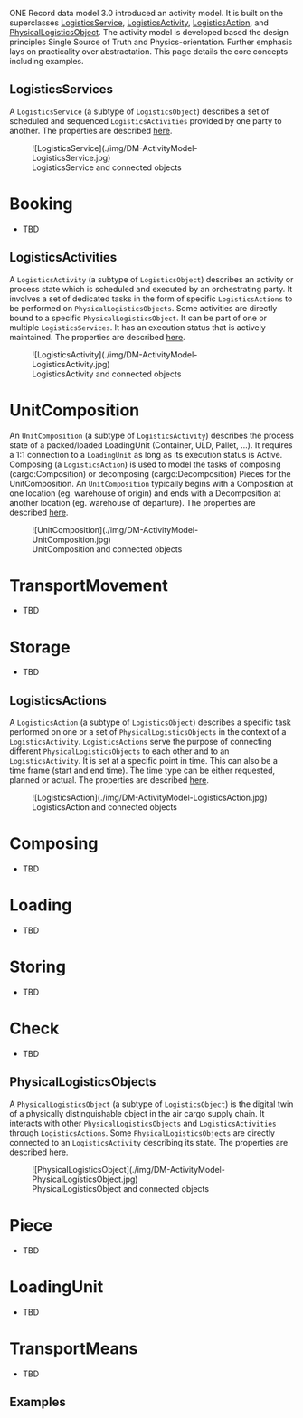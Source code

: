 ONE Record data model 3.0 introduced an activity model. It is built on the superclasses [LogisticsService](https://onerecord.iata.org/ns/cargo#LogisticsService), [LogisticsActivity](https://onerecord.iata.org/ns/cargo#LogisticsActivity), [LogisticsAction](https://onerecord.iata.org/ns/cargo#LogisticsAction), and [PhysicalLogisticsObject](https://onerecord.iata.org/ns/cargo#PhysicalLogisticsObject).
The activity model is developed based the design principles Single Source of Truth and Physics-orientation. Further emphasis lays on practicality over abstractation.
This page details the core concepts including examples.

## LogisticsServices

A `LogisticsService` (a subtype of `LogisticsObject`) describes a set of scheduled and sequenced `LogisticsActivities` provided by one party to another.
The properties are described [here](https://onerecord.iata.org/ns/cargo#LogisticsService).

<figure markdown>
  ![LogisticsService](./img/DM-ActivityModel-LogisticsService.jpg)
  <figcaption>LogisticsService and connected objects</figcaption>
</figure>

# Booking

- TBD

## LogisticsActivities

A `LogisticsActivity` (a subtype of `LogisticsObject`) describes an activity or process state which is scheduled and executed by an orchestrating party.
It involves a set of dedicated tasks in the form of specific `LogisticsActions` to be performed on `PhysicalLogisticsObjects`. 
Some activities are directly bound to a specific `PhysicalLogisticsObject`. 
It can be part of one or multiple `LogisticsServices`. 
It has an execution status that is actively maintained.
The properties are described [here](https://onerecord.iata.org/ns/cargo#LogisticsActivity).

<figure markdown>
  ![LogisticsActivity](./img/DM-ActivityModel-LogisticsActivity.jpg)
  <figcaption>LogisticsActivity and connected objects</figcaption>
</figure>

# UnitComposition

An `UnitComposition` (a subtype of `LogisticsActivity`) describes the process state of a packed/loaded LoadingUnit (Container, ULD, Pallet, ...). 
It requires a 1:1 connection to a `LoadingUnit` as long as its execution status is Active. 
Composing (a `LogisticsAction`) is used to model the tasks of composing (cargo:Composition) or decomposing (cargo:Decomposition) Pieces for the UnitComposition. 
An `UnitComposition` typically begins with a Composition at one location (eg. warehouse of origin) and ends with a Decomposition at another location (eg. warehouse of departure).
The properties are described [here](https://onerecord.iata.org/ns/cargo#UnitComposition).

<figure markdown>
  ![UnitComposition](./img/DM-ActivityModel-UnitComposition.jpg)
  <figcaption>UnitComposition and connected objects</figcaption>
</figure>

# TransportMovement

- TBD

# Storage

- TBD

## LogisticsActions

A `LogisticsAction` (a subtype of `LogisticsObject`) describes a specific task performed on one or a set of `PhysicalLogisticsObjects` in the context of a `LogisticsActivity`.
`LogisticsActions` serve the purpose of connecting different `PhysicalLogisticsObjects` to each other and to an `LogisticsActivity`.
It is set at a specific point in time. This can also be a time frame (start and end time). The time type can be either requested, planned or actual.
The properties are described [here](https://onerecord.iata.org/ns/cargo#LogisticsAction).

<figure markdown>
  ![LogisticsAction](./img/DM-ActivityModel-LogisticsAction.jpg)
  <figcaption>LogisticsAction and connected objects</figcaption>
</figure>

# Composing

- TBD

# Loading

- TBD

# Storing

- TBD

# Check

- TBD

## PhysicalLogisticsObjects

A `PhysicalLogisticsObject` (a subtype of `LogisticsObject`) is the digital twin of a physically distinguishable object in the air cargo supply chain. 
It interacts with other `PhysicalLogisticsObjects` and `LogisticsActivities` through `LogisticsActions`.
Some `PhysicalLogisticsObjects` are directly connected to an `LogisticsActivity` describing its state.
The properties are described [here](https://onerecord.iata.org/ns/cargo#PhysicalLogisticsObject).

<figure markdown>
  ![PhysicalLogisticsObject](./img/DM-ActivityModel-PhysicalLogisticsObject.jpg)
  <figcaption>PhysicalLogisticsObject and connected objects</figcaption>
</figure>

# Piece

- TBD

# LoadingUnit

- TBD

# TransportMeans

- TBD

## Examples